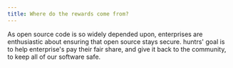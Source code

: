 ```yaml
---
title: Where do the rewards come from?
---
```


As open source code is so widely depended upon, enterprises are enthusiastic about ensuring that open source stays secure. huntrs' goal is to help enterprise's pay their fair share, and give it back to the community, to keep all of our software safe.
